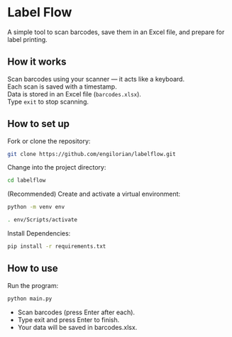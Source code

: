 # Label Flow

A simple tool to scan barcodes, save them in an Excel file, and prepare for label printing.

## How it works

Scan barcodes using your scanner — it acts like a keyboard.  
Each scan is saved with a timestamp.  
Data is stored in an Excel file (`barcodes.xlsx`).  
Type `exit` to stop scanning.

## How to set up

Fork or clone the repository:

```bash
git clone https://github.com/engilorian/labelflow.git
```

Change into the project directory:

```bash
cd labelflow
```

(Recommended) Create and activate a virtual environment:

```bash
python -m venv env

. env/Scripts/activate
```

Install Dependencies:

```bash
pip install -r requirements.txt
```

## How to use

Run the program:

```bash
python main.py
```

- Scan barcodes (press Enter after each).
- Type exit and press Enter to finish.
- Your data will be saved in barcodes.xlsx.